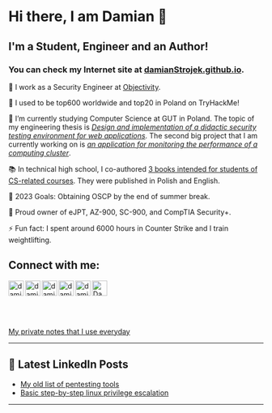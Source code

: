 # Hi there, I am Damian 👋

## I'm a Student, Engineer and an Author!

### You can check my Internet site at [damianStrojek.github.io].

👮 I work as a Security Engineer at [Objectivity].

🔭 I used to be top600 worldwide and top20 in Poland on TryHackMe!

🌱 I’m currently studying Computer Science at GUT in Poland. The topic of my engineering thesis is [*Design and implementation of a didactic security testing environment for web applications*](https://github.com/damianStrojek/Security-Testing-of-Web-Applications). The second big project that I am currently working on is [*an application for monitoring the performance of a computing cluster*](https://github.com/damianStrojek/Measuring-Performance-in-Computer-Claster).

📚 In technical high school, I co-authored [3 books intended for students of CS-related courses](https://www.empik.com/szukaj/produkt?q=damian%20strojek&qtype=basicForm). They were published in Polish and English.

🥅 2023 Goals: Obtaining OSCP by the end of summer break.

🎃 Proud owner of eJPT, AZ-900, SC-900, and CompTIA Security+.

⚡ Fun fact: I spent around 6000 hours in Counter Strike and I train weightlifting.

## Connect with me:

[<img src="https://img.icons8.com/doodle/48/000000/spotify.png" alt="Damian Spotify Playing" width="30px" />][spotify]
[<img align="left" alt="damianFresh | LinkedIn" width="30px" src="https://img.icons8.com/office/16/000000/linkedin.png" />][linkedin]
[<img align="left" alt="damianFresh | TryHackMe" width="30px" src="https://tryhackme.com/img/favicon.png" />][tryhackme]
[<img align="left" alt="damianFresh | HackTheBox" width="30px" src="https://static-00.iconduck.com/assets.00/hack-the-box-icon-512x512-pokr8xc5.png" />][hackthebox]
[<img align="left" alt="damianFresh | Instagram" width="30px" src="https://img.icons8.com/fluency/16/000000/instagram-new.png" />][instagram]
[<img align="left" alt="damianFresh | Books" width="30px" src="https://img.icons8.com/color/48/000000/books.png" />][books]

<br />
<br />

[My private notes that I use everyday](https://strojek-damian.notion.site/Cybersec-f1d1656517874f54a886af71f76beab8)

---

## 📕 Latest LinkedIn Posts

<!-- BLOG-POST-LIST:START -->
- [My old list of pentesting tools](https://www.linkedin.com/feed/update/urn%3Ali%3Aactivity%3A6822939909016363008/)
- [Basic step-by-step linux privilege escalation](https://www.linkedin.com/feed/update/urn%3Ali%3Aactivity%3A6821809153791578113/)
<!-- BLOG-POST-LIST:END -->

---

[damianstrojek.github.io]: https://damianstrojek.github.io/
[instagram]: https://www.instagram.com/strojekdamian/
[linkedin]: https://www.linkedin.com/in/damianstrojek/
[books]: https://itstart.pl/presta/szukaj?controller=search&s=Damian+Strojek
[tryhackme]: https://tryhackme.com/p/damianStr
[tools]: https://strojek-damian.notion.site/Cybersec-f1d1656517874f54a886af71f76beab8
[cpp]: https://github.com/damianStrojek/Computer-Science-Algorithms
[python]: https://github.com/damianStrojek/Python-GameOfLife
[kali]: https://www.kali.org/
[Objectivity]: https://www.objectivity.co.uk/
[hackthebox]: https://app.hackthebox.com/profile/666612
[spotify]: https://open.spotify.com/user/xilqenuo79sn2x2v99jgtiu9y
